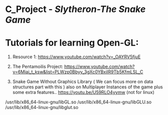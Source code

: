 # C_Project - *Slytheron-The Snake Game*

# Tutorials for learning Open-GL:

1. Resource 1: https://www.youtube.com/watch?v=_OAYRV5fjuE

2. The Pentamoilis Project: https://www.youtube.com/watch?v=6Miai_t_ksw&list=PLWzp0Bbyy_3gXc0YBxiIR9Tb5KfmLSL_C


3. Snake Game Without Graphics Library ( We can focus more on data structures part with this ) also on Multiplayer Instances of the game plus some extra features.. https://youtu.be/U59RLO4yymw (not for linux)


/usr/lib/x86_64-linux-gnu/libGL.so
/usr/lib/x86_64-linux-gnu/libGLU.so
/usr/lib/x86_64-linux-gnu/libglut.so


